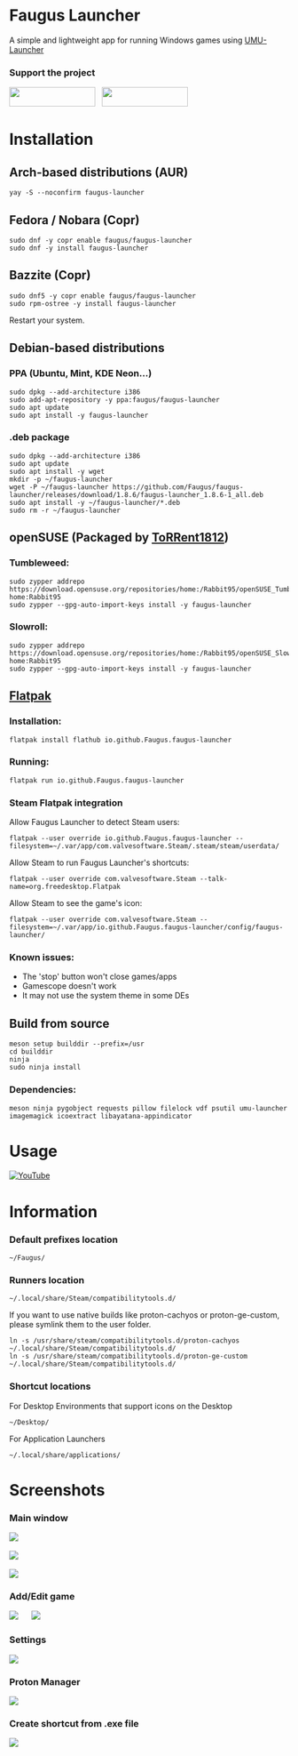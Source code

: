 # Faugus Launcher
A simple and lightweight app for running Windows games using [UMU-Launcher](https://github.com/Open-Wine-Components/umu-launcher)

### Support the project
<a href='https://ko-fi.com/K3K210EMDU' target='_blank'><img src=https://github.com/Faugus/faugus-launcher/blob/main/assets/ko-fi.png width="155" height="35"/></a>&nbsp;&nbsp;
<a href='https://www.paypal.com/donate/?business=57PP9DVD3VWAN&no_recurring=0&currency_code=USD' target='_blank'><img src=https://github.com/Faugus/faugus-launcher/blob/main/assets/paypal.png width="155" height="35"/></a>

# Installation
## Arch-based distributions (AUR)
```
yay -S --noconfirm faugus-launcher
```

## Fedora / Nobara (Copr)
```
sudo dnf -y copr enable faugus/faugus-launcher
sudo dnf -y install faugus-launcher
```

## Bazzite (Copr)
```
sudo dnf5 -y copr enable faugus/faugus-launcher
sudo rpm-ostree -y install faugus-launcher
```
Restart your system.

## Debian-based distributions
### PPA (Ubuntu, Mint, KDE Neon...)
```
sudo dpkg --add-architecture i386
sudo add-apt-repository -y ppa:faugus/faugus-launcher
sudo apt update
sudo apt install -y faugus-launcher
```
### .deb package
```
sudo dpkg --add-architecture i386
sudo apt update
sudo apt install -y wget
mkdir -p ~/faugus-launcher
wget -P ~/faugus-launcher https://github.com/Faugus/faugus-launcher/releases/download/1.8.6/faugus-launcher_1.8.6-1_all.deb
sudo apt install -y ~/faugus-launcher/*.deb
sudo rm -r ~/faugus-launcher
```

## openSUSE (Packaged by [ToRRent1812](https://github.com/ToRRent1812))
### Tumbleweed:
```
sudo zypper addrepo https://download.opensuse.org/repositories/home:/Rabbit95/openSUSE_Tumbleweed/ home:Rabbit95
sudo zypper --gpg-auto-import-keys install -y faugus-launcher
```
### Slowroll:
```
sudo zypper addrepo https://download.opensuse.org/repositories/home:/Rabbit95/openSUSE_Slowroll/ home:Rabbit95
sudo zypper --gpg-auto-import-keys install -y faugus-launcher
```

## [Flatpak](https://flathub.org/apps/io.github.Faugus.faugus-launcher)
### Installation:
```
flatpak install flathub io.github.Faugus.faugus-launcher
```
### Running:
```
flatpak run io.github.Faugus.faugus-launcher
```
### Steam Flatpak integration
Allow Faugus Launcher to detect Steam users:
```
flatpak --user override io.github.Faugus.faugus-launcher --filesystem=~/.var/app/com.valvesoftware.Steam/.steam/steam/userdata/
```
Allow Steam to run Faugus Launcher's shortcuts:
```
flatpak --user override com.valvesoftware.Steam --talk-name=org.freedesktop.Flatpak
```
Allow Steam to see the game's icon:
```
flatpak --user override com.valvesoftware.Steam --filesystem=~/.var/app/io.github.Faugus.faugus-launcher/config/faugus-launcher/
```
### Known issues:
- The 'stop' button won't close games/apps
- Gamescope doesn't work
- It may not use the system theme in some DEs

## Build from source
```
meson setup builddir --prefix=/usr
cd builddir
ninja
sudo ninja install
```
### Dependencies:
```
meson ninja pygobject requests pillow filelock vdf psutil umu-launcher imagemagick icoextract libayatana-appindicator
```

# Usage
[![YouTube](http://i.ytimg.com/vi/Ay6C2f55Pc8/hqdefault.jpg)](https://www.youtube.com/watch?v=Ay6C2f55Pc8)

# Information
### Default prefixes location
```
~/Faugus/
```

### Runners location
```
~/.local/share/Steam/compatibilitytools.d/
```
If you want to use native builds like proton-cachyos or proton-ge-custom, please symlink them to the user folder.
```
ln -s /usr/share/steam/compatibilitytools.d/proton-cachyos ~/.local/share/Steam/compatibilitytools.d/
ln -s /usr/share/steam/compatibilitytools.d/proton-ge-custom ~/.local/share/Steam/compatibilitytools.d/
```

### Shortcut locations
For Desktop Environments that support icons on the Desktop
```
~/Desktop/
```
For Application Launchers
```
~/.local/share/applications/
```

# Screenshots
### Main window
<img src=screenshots/main-list.png/><br><br>
<img src=screenshots/main-blocks.png/><br><br>
<img src=screenshots/main-banners.png/><br>
### Add/Edit game
<img src=screenshots/add-main.png/>&nbsp;&nbsp;&nbsp;&nbsp;&nbsp;&nbsp;<img src=screenshots/add-tools.png/><br>
### Settings
<img src=screenshots/settings.png/><br>
### Proton Manager
<img src=screenshots/proton-manager.png/><br>
### Create shortcut from .exe file
<img src=screenshots/shortcut-file.png/><br>
